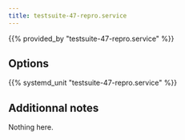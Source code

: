 ```yaml
---
title: testsuite-47-repro.service
---
```


{{% provided_by "testsuite-47-repro.service" %}}

## Options

{{% systemd_unit "testsuite-47-repro.service" %}}

## Additionnal notes

Nothing here.